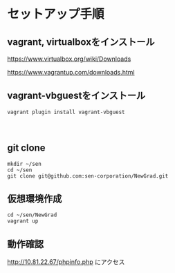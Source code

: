 # セットアップ手順

## vagrant, virtualboxをインストール

https://www.virtualbox.org/wiki/Downloads

https://www.vagrantup.com/downloads.html

## vagrant-vbguestをインストール

```
vagrant plugin install vagrant-vbguest
```
　
## git clone

```
mkdir ~/sen
cd ~/sen
git clone git@github.com:sen-corporation/NewGrad.git
```

## 仮想環境作成

```
cd ~/sen/NewGrad
vagrant up
```

## 動作確認

http://10.81.22.67/phpinfo.php
にアクセス

